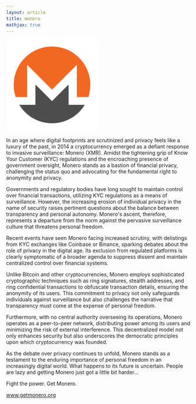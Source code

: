 ```yaml
---
layout: article
title: monero
mathjax: true
---
```


<img src="/images/monero.png"/>

In an age where digital footprints are scrutinized and privacy feels like a luxury of the past, in 2014 a cryptocurrency emerged as a defiant response to invasive surveillance: Monero (XMR). Amidst the tightening grip of Know Your Customer (KYC) regulations and the encroaching presence of government oversight, Monero stands as a bastion of financial privacy, challenging the status quo and advocating for the fundamental right to anonymity and privacy.

Governments and regulatory bodies have long sought to maintain control over financial transactions, utilizing KYC regulations as a means of surveillance. However, the increasing erosion of individual privacy in the name of security raises pertinent questions about the balance between transparency and personal autonomy. Monero's ascent, therefore, represents a departure from the norm against the pervasive surveillance culture that threatens personal freedom.

Recent events have seen Monero facing increased scrutiny, with delistings from KYC exchanges like Coinbase or Binance, sparking debates about the role of privacy in the digital age. Its exclusion from regulated platforms is clearly symptomatic of a broader agenda to suppress dissent and maintain centralized control over financial systems.

Unlike Bitcoin and other cryptocurrencies, Monero employs sophisticated cryptographic techniques such as ring signatures, stealth addresses, and ring confidential transactions to obfuscate transaction details, ensuring the anonymity of its users. This commitment to privacy not only safeguards individuals against surveillance but also challenges the narrative that transparency must come at the expense of personal freedom.

Furthermore, with no central authority overseeing its operations, Monero operates as a peer-to-peer network, distributing power among its users and minimizing the risk of external interference. This decentralized model not only enhances security but also underscores the democratic principles upon which cryptocurrency was founded.

As the debate over privacy continues to unfold, Monero stands as a testament to the enduring importance of personal freedom in an increasingly digital world. What happens to its future is uncertain. People are lazy and getting Monero just got a little bit harder...

Fight the power. Get Monero.

www.getmonero.org